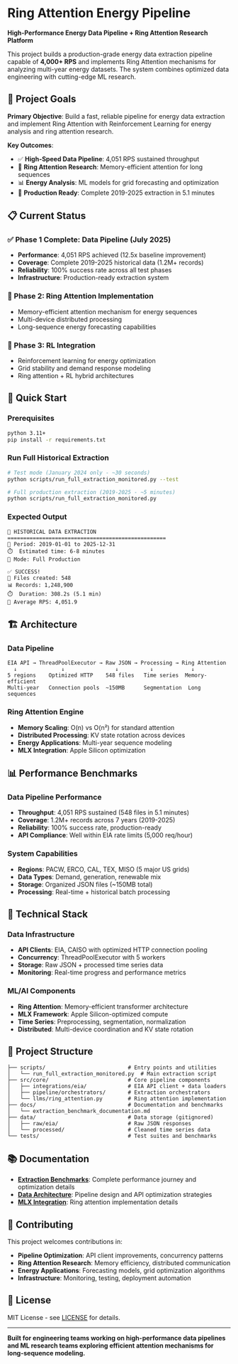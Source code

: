 # Ring Attention Energy Pipeline

**High-Performance Energy Data Pipeline + Ring Attention Research Platform**

This project builds a production-grade energy data extraction pipeline capable of **4,000+ RPS** and implements Ring Attention mechanisms for analyzing multi-year energy datasets. The system combines optimized data engineering with cutting-edge ML research.

## 🎯 Project Goals

**Primary Objective**: Build a fast, reliable pipeline for energy data extraction and implement Ring Attention with Reinforcement Learning for energy analysis and ring attention research.

**Key Outcomes**:

- ✅ **High-Speed Data Pipeline**: 4,051 RPS sustained throughput
- 🔬 **Ring Attention Research**: Memory-efficient attention for long sequences
- 📊 **Energy Analysis**: ML models for grid forecasting and optimization
- 🚀 **Production Ready**: Complete 2019-2025 extraction in 5.1 minutes

## 📋 Current Status

### ✅ Phase 1 Complete: Data Pipeline (July 2025)

- **Performance**: 4,051 RPS achieved (12.5x baseline improvement)
- **Coverage**: Complete 2019-2025 historical data (1.2M+ records)
- **Reliability**: 100% success rate across all test phases
- **Infrastructure**: Production-ready extraction system

### 🔬 Phase 2: Ring Attention Implementation

- Memory-efficient attention mechanism for energy sequences
- Multi-device distributed processing
- Long-sequence energy forecasting capabilities

### 🧠 Phase 3: RL Integration

- Reinforcement learning for energy optimization
- Grid stability and demand response modeling
- Ring attention + RL hybrid architectures

## 🚀 Quick Start

### Prerequisites

```bash
python 3.11+
pip install -r requirements.txt
```

### Run Full Historical Extraction

```bash
# Test mode (January 2024 only - ~30 seconds)
python scripts/run_full_extraction_monitored.py --test

# Full production extraction (2019-2025 - ~5 minutes)
python scripts/run_full_extraction_monitored.py
```

### Expected Output

```
🚀 HISTORICAL DATA EXTRACTION
==================================================
📅 Period: 2019-01-01 to 2025-12-31
⏱️  Estimated time: 6-8 minutes
🔧 Mode: Full Production

✅ SUCCESS!
📁 Files created: 548
📊 Records: 1,248,900
⏱️  Duration: 308.2s (5.1 min)
🚀 Average RPS: 4,051.9
```

## 🏗️ Architecture

### Data Pipeline

```
EIA API → ThreadPoolExecutor → Raw JSON → Processing → Ring Attention
  ↓              ↓                ↓          ↓            ↓
5 regions    Optimized HTTP    548 files   Time series  Memory-efficient
Multi-year   Connection pools  ~150MB      Segmentation  Long sequences
```

### Ring Attention Engine

- **Memory Scaling**: O(n) vs O(n²) for standard attention
- **Distributed Processing**: KV state rotation across devices
- **Energy Applications**: Multi-year sequence modeling
- **MLX Integration**: Apple Silicon optimization

## 📊 Performance Benchmarks

### Data Pipeline Performance

- **Throughput**: 4,051 RPS sustained (548 files in 5.1 minutes)
- **Coverage**: 1.2M+ records across 7 years (2019-2025)
- **Reliability**: 100% success rate, production-ready
- **API Compliance**: Well within EIA rate limits (5,000 req/hour)

### System Capabilities

- **Regions**: PACW, ERCO, CAL, TEX, MISO (5 major US grids)
- **Data Types**: Demand, generation, renewable mix
- **Storage**: Organized JSON files (~150MB total)
- **Processing**: Real-time + historical batch processing

## 🔧 Technical Stack

### Data Infrastructure

- **API Clients**: EIA, CAISO with optimized HTTP connection pooling
- **Concurrency**: ThreadPoolExecutor with 5 workers
- **Storage**: Raw JSON + processed time series data
- **Monitoring**: Real-time progress and performance metrics

### ML/AI Components

- **Ring Attention**: Memory-efficient transformer architecture
- **MLX Framework**: Apple Silicon-optimized compute
- **Time Series**: Preprocessing, segmentation, normalization
- **Distributed**: Multi-device coordination and KV state rotation

## 📁 Project Structure

```
├── scripts/                          # Entry points and utilities
│   └── run_full_extraction_monitored.py  # Main extraction script
├── src/core/                         # Core pipeline components
│   ├── integrations/eia/             # EIA API client + data loaders
│   ├── pipeline/orchestrators/       # Extraction orchestrators
│   └── llms/ring_attention.py        # Ring attention implementation
├── docs/                             # Documentation and benchmarks
│   └── extraction_benchmark_documentation.md
├── data/                             # Data storage (gitignored)
│   ├── raw/eia/                      # Raw JSON responses
│   └── processed/                    # Cleaned time series data
└── tests/                            # Test suites and benchmarks
```

## 📚 Documentation

- **[Extraction Benchmarks](docs/extraction_benchmark_documentation.md)**: Complete performance journey and optimization details
- **[Data Architecture](docs/data_architecture_plan.md)**: Pipeline design and API optimization strategies
- **[MLX Integration](docs/mlx_integration_summary.md)**: Ring attention implementation details

## 🤝 Contributing

This project welcomes contributions in:

- **Pipeline Optimization**: API client improvements, concurrency patterns
- **Ring Attention Research**: Memory efficiency, distributed communication
- **Energy Applications**: Forecasting models, grid optimization algorithms
- **Infrastructure**: Monitoring, testing, deployment automation

## 📄 License

MIT License - see [LICENSE](LICENSE) for details.

---

**Built for engineering teams working on high-performance data pipelines and ML research teams exploring efficient attention mechanisms for long-sequence modeling.**
